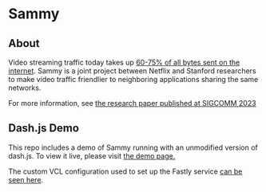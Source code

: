 # Sammy

## About
Video streaming traffic today takes up <a href="https://www.sandvine.com/global-internet-phenomena-report-2022">60-75% of all bytes sent on the internet</a>.
Sammy is a joint project between Netflix and Stanford researchers to make video traffic friendlier to neighboring applications sharing the same networks.

For more information, see [the research paper published at SIGCOMM 2023](/sammy.pdf)

## Dash.js Demo
This repo includes a demo of Sammy running with an unmodified version of dash.js. To view it live, please visit [the demo page.](https://sammy.brucespang.com/)

The custom VCL configuration used to set up the Fastly service [can be seen here](https://github.com/brucespang/sammy/blob/master/fastly.vcl).